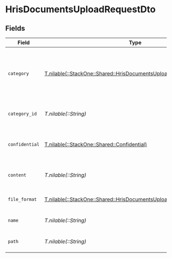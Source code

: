 # HrisDocumentsUploadRequestDto


## Fields

| Field                                                                                                                                    | Type                                                                                                                                     | Required                                                                                                                                 | Description                                                                                                                              | Example                                                                                                                                  |
| ---------------------------------------------------------------------------------------------------------------------------------------- | ---------------------------------------------------------------------------------------------------------------------------------------- | ---------------------------------------------------------------------------------------------------------------------------------------- | ---------------------------------------------------------------------------------------------------------------------------------------- | ---------------------------------------------------------------------------------------------------------------------------------------- |
| `category`                                                                                                                               | [T.nilable(::StackOne::Shared::HrisDocumentsUploadRequestDtoCategory)](../../models/shared/hrisdocumentsuploadrequestdtocategory.md)     | :heavy_minus_sign:                                                                                                                       | The category to be associated with the file to be uploaded. Id will take precedence over name.                                           | {<br/>"name": "reports",<br/>"id": "550e8400-e29b-41d4-a716-446655440000"<br/>}                                                          |
| `category_id`                                                                                                                            | *T.nilable(::String)*                                                                                                                    | :heavy_minus_sign:                                                                                                                       | The categoryId of the documents                                                                                                          | 6530                                                                                                                                     |
| `confidential`                                                                                                                           | [T.nilable(::StackOne::Shared::Confidential)](../../models/shared/confidential.md)                                                       | :heavy_minus_sign:                                                                                                                       | The confidentiality level of the file to be uploaded                                                                                     |                                                                                                                                          |
| `content`                                                                                                                                | *T.nilable(::String)*                                                                                                                    | :heavy_minus_sign:                                                                                                                       | The base64 encoded content of the file to upload                                                                                         | VGhpcyBpc24ndCByZWFsbHkgYSBzYW1wbGUgZmlsZSwgYnV0IG5vIG9uZSB3aWxsIGV2ZXIga25vdyE                                                          |
| `file_format`                                                                                                                            | [T.nilable(::StackOne::Shared::HrisDocumentsUploadRequestDtoFileFormat)](../../models/shared/hrisdocumentsuploadrequestdtofileformat.md) | :heavy_minus_sign:                                                                                                                       | The file format of the file                                                                                                              |                                                                                                                                          |
| `name`                                                                                                                                   | *T.nilable(::String)*                                                                                                                    | :heavy_minus_sign:                                                                                                                       | The filename of the file to upload                                                                                                       | weather-forecast                                                                                                                         |
| `path`                                                                                                                                   | *T.nilable(::String)*                                                                                                                    | :heavy_minus_sign:                                                                                                                       | The path for the file to be uploaded to                                                                                                  | /path/to/file                                                                                                                            |